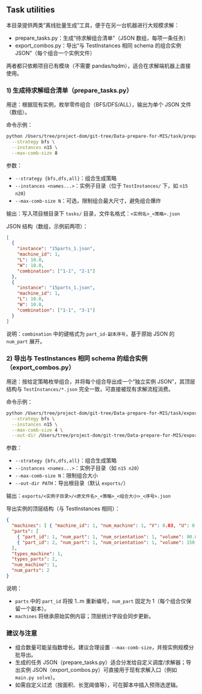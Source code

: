 ## Task utilities

本目录提供两类“离线批量生成”工具，便于在另一台机器进行大规模求解：

- prepare_tasks.py：生成“待求解组合清单”（JSON 数组，每项一条任务）
- export_combos.py：导出“与 TestInstances 相同 schema 的组合实例 JSON”（每个组合一个实例文件）

两者都只依赖项目已有模块（不需要 pandas/tqdm），适合在求解端机器上直接使用。

### 1) 生成待求解组合清单（prepare_tasks.py）

用途：根据现有实例，枚举零件组合（BFS/DFS/ALL），输出为单个 JSON 文件（数组）。

命令示例：
```bash
python /Users/tree/project-dom/git-tree/Data-prepare-for-MIS/task/prepare_tasks.py \
  --strategy bfs \
  --instances n15 \
  --max-comb-size 8
```

参数：
- `--strategy {bfs,dfs,all}`：组合生成策略
- `--instances <names...>`：实例子目录（位于 `TestInstances/` 下，如 `n15 n20`）
- `--max-comb-size N`：可选，限制组合最大尺寸，避免组合爆炸

输出：写入项目根目录下 `tasks/` 目录，文件名格式：`<实例名>_<策略>.json`

JSON 结构（数组，示例前两项）：
```json
[
  {
    "instance": "15parts_1.json",
    "machine_id": 1,
    "L": 10.0,
    "W": 10.0,
    "combination": ["1-1", "2-1"]
  },
  {
    "instance": "15parts_1.json",
    "machine_id": 1,
    "L": 10.0,
    "W": 10.0,
    "combination": ["1-1", "3-1"]
  }
]
```

说明：`combination` 中的键格式为 `part_id-副本序号`，基于原始 JSON 的 `num_part` 展开。

### 2) 导出与 TestInstances 相同 schema 的组合实例（export_combos.py）

用途：按给定策略枚举组合，并将每个组合导出成一个“独立实例 JSON”，其顶层结构与 `TestInstances/*.json` 完全一致，可直接被现有求解流程消费。

命令示例：
```bash
python /Users/tree/project-dom/git-tree/Data-prepare-for-MIS/task/export_combos.py \
  --strategy bfs \
  --instances n15 \
  --max-comb-size 4 \
  --out-dir /Users/tree/project-dom/git-tree/Data-prepare-for-MIS/exports
```

参数：
- `--strategy {bfs,dfs,all}`：组合生成策略
- `--instances <names...>`：实例子目录（如 `n15 n20`）
- `--max-comb-size N`：限制组合大小
- `--out-dir PATH`：导出根目录（默认 `exports/`）

输出：`exports/<实例子目录>/<原文件名>_<策略>_<组合大小>_<序号>.json`

导出实例的顶层结构（与 TestInstances 相同）：
```json
{
  "machines": [ { "machine_id": 1, "num_machine": 1, "V": 0.03, "U": 0.7, "S": 2.0, "L": 10.0, "W": 10.0, "H": 32.5 } ],
  "parts": [
    { "part_id": 1, "num_part": 1, "num_orientation": 1, "volume": 90.0, "orientations": [ {"l":3.3,"w":6.0,"h":32.0,"support":0.0} ] },
    { "part_id": 2, "num_part": 1, "num_orientation": 1, "volume": 150.0, "orientations": [ {"l":10.0,"w":6.0,"h":8.0,"support":0.0} ] }
  ],
  "types_machine": 1,
  "types_parts": 2,
  "num_machine": 1,
  "num_parts": 2
}
```

说明：
- `parts` 中的 `part_id` 将按 1..m 重新编号，`num_part` 固定为 1（每个组合仅保留一个副本）。
- `machines` 将继承原始实例内容；顶层统计字段会同步更新。

### 建议与注意
- 组合数量可能呈指数增长。建议合理设置 `--max-comb-size`，并按实例规模分批导出。
- 生成的任务 JSON（prepare_tasks.py）适合分发给自定义调度/求解器；导出实例 JSON（export_combos.py）可直接用于现有求解入口（例如 `main.py solve`）。
- 如需自定义过滤（按面积、长宽阈值等），可在脚本中插入预筛选逻辑。


